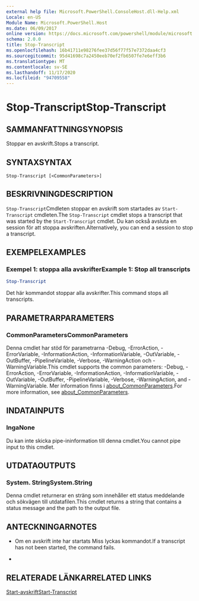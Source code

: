 ```yaml
---
external help file: Microsoft.PowerShell.ConsoleHost.dll-Help.xml
Locale: en-US
Module Name: Microsoft.PowerShell.Host
ms.date: 06/09/2017
online version: https://docs.microsoft.com/powershell/module/microsoft.powershell.host/stop-transcript?view=powershell-7.2&WT.mc_id=ps-gethelp
schema: 2.0.0
title: Stop-Transcript
ms.openlocfilehash: 16b41711e98276fee37d56f77f57e7372daa4cf3
ms.sourcegitcommit: 95d41698c7a2450eeb70ef2fb6507fe7e6eff3b6
ms.translationtype: MT
ms.contentlocale: sv-SE
ms.lasthandoff: 11/17/2020
ms.locfileid: "94709558"
---
```

# <span data-ttu-id="b8b68-102">Stop-Transcript</span><span class="sxs-lookup"><span data-stu-id="b8b68-102">Stop-Transcript</span></span>

## <span data-ttu-id="b8b68-103">SAMMANFATTNING</span><span class="sxs-lookup"><span data-stu-id="b8b68-103">SYNOPSIS</span></span>
<span data-ttu-id="b8b68-104">Stoppar en avskrift.</span><span class="sxs-lookup"><span data-stu-id="b8b68-104">Stops a transcript.</span></span>

## <span data-ttu-id="b8b68-105">SYNTAX</span><span class="sxs-lookup"><span data-stu-id="b8b68-105">SYNTAX</span></span>

```
Stop-Transcript [<CommonParameters>]
```

## <span data-ttu-id="b8b68-106">BESKRIVNING</span><span class="sxs-lookup"><span data-stu-id="b8b68-106">DESCRIPTION</span></span>

<span data-ttu-id="b8b68-107">`Stop-Transcript`Cmdleten stoppar en avskrift som startades av `Start-Transcript` cmdleten.</span><span class="sxs-lookup"><span data-stu-id="b8b68-107">The `Stop-Transcript` cmdlet stops a transcript that was started by the `Start-Transcript` cmdlet.</span></span>
<span data-ttu-id="b8b68-108">Du kan också avsluta en session för att stoppa avskriften.</span><span class="sxs-lookup"><span data-stu-id="b8b68-108">Alternatively, you can end a session to stop a transcript.</span></span>

## <span data-ttu-id="b8b68-109">EXEMPEL</span><span class="sxs-lookup"><span data-stu-id="b8b68-109">EXAMPLES</span></span>

### <span data-ttu-id="b8b68-110">Exempel 1: stoppa alla avskrifter</span><span class="sxs-lookup"><span data-stu-id="b8b68-110">Example 1: Stop all transcripts</span></span>

```powershell
Stop-Transcript
```

<span data-ttu-id="b8b68-111">Det här kommandot stoppar alla avskrifter.</span><span class="sxs-lookup"><span data-stu-id="b8b68-111">This command stops all transcripts.</span></span>

## <span data-ttu-id="b8b68-112">PARAMETRAR</span><span class="sxs-lookup"><span data-stu-id="b8b68-112">PARAMETERS</span></span>

### <span data-ttu-id="b8b68-113">CommonParameters</span><span class="sxs-lookup"><span data-stu-id="b8b68-113">CommonParameters</span></span>

<span data-ttu-id="b8b68-114">Denna cmdlet har stöd för parametrarna -Debug, -ErrorAction, -ErrorVariable, -InformationAction, -InformationVariable, -OutVariable, -OutBuffer, -PipelineVariable, -Verbose, -WarningAction och -WarningVariable.</span><span class="sxs-lookup"><span data-stu-id="b8b68-114">This cmdlet supports the common parameters: -Debug, -ErrorAction, -ErrorVariable, -InformationAction, -InformationVariable, -OutVariable, -OutBuffer, -PipelineVariable, -Verbose, -WarningAction, and -WarningVariable.</span></span> <span data-ttu-id="b8b68-115">Mer information finns i [about_CommonParameters](https://go.microsoft.com/fwlink/?LinkID=113216).</span><span class="sxs-lookup"><span data-stu-id="b8b68-115">For more information, see [about_CommonParameters](https://go.microsoft.com/fwlink/?LinkID=113216).</span></span>

## <span data-ttu-id="b8b68-116">INDATA</span><span class="sxs-lookup"><span data-stu-id="b8b68-116">INPUTS</span></span>

### <span data-ttu-id="b8b68-117">Inga</span><span class="sxs-lookup"><span data-stu-id="b8b68-117">None</span></span>

<span data-ttu-id="b8b68-118">Du kan inte skicka pipe-ininformation till denna cmdlet.</span><span class="sxs-lookup"><span data-stu-id="b8b68-118">You cannot pipe input to this cmdlet.</span></span>

## <span data-ttu-id="b8b68-119">UTDATA</span><span class="sxs-lookup"><span data-stu-id="b8b68-119">OUTPUTS</span></span>

### <span data-ttu-id="b8b68-120">System. String</span><span class="sxs-lookup"><span data-stu-id="b8b68-120">System.String</span></span>

<span data-ttu-id="b8b68-121">Denna cmdlet returnerar en sträng som innehåller ett status meddelande och sökvägen till utdatafilen.</span><span class="sxs-lookup"><span data-stu-id="b8b68-121">This cmdlet returns a string that contains a status message and the path to the output file.</span></span>

## <span data-ttu-id="b8b68-122">ANTECKNINGAR</span><span class="sxs-lookup"><span data-stu-id="b8b68-122">NOTES</span></span>

* <span data-ttu-id="b8b68-123">Om en avskrift inte har startats Miss lyckas kommandot.</span><span class="sxs-lookup"><span data-stu-id="b8b68-123">If a transcript has not been started, the command fails.</span></span>

*

## <span data-ttu-id="b8b68-124">RELATERADE LÄNKAR</span><span class="sxs-lookup"><span data-stu-id="b8b68-124">RELATED LINKS</span></span>

[<span data-ttu-id="b8b68-125">Start-avskrift</span><span class="sxs-lookup"><span data-stu-id="b8b68-125">Start-Transcript</span></span>](Start-Transcript.md)

